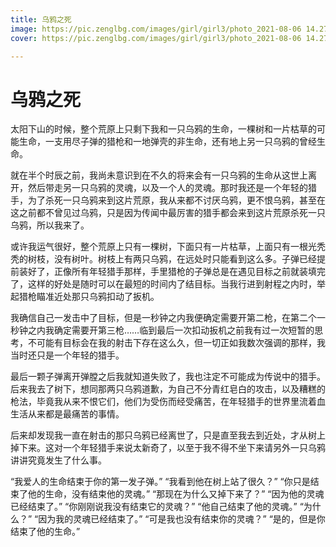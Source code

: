 ```yaml
---
title: 乌鸦之死
image: https://pic.zenglbg.com/images/girl/girl3/photo_2021-08-06 14.27.02.jpeg
cover: https://pic.zenglbg.com/images/girl/girl3/photo_2021-08-06 14.27.02.jpeg

---
```

#  乌鸦之死



太阳下山的时候，整个荒原上只剩下我和一只乌鸦的生命，一棵树和一片枯草的可能生命，一支用尽子弹的猎枪和一地弹壳的非生命，还有地上另一只乌鸦的曾经生命。

就在半个时辰之前，我尚未意识到在不久的将来会有一只乌鸦的生命从这世上离开，然后带走另一只乌鸦的灵魂，以及一个人的灵魂。那时我还是一个年轻的猎手，为了杀死一只乌鸦来到这片荒原，我从来都不讨厌乌鸦，更不恨乌鸦，甚至在这之前都不曾见过乌鸦，只是因为传闻中最厉害的猎手都会来到这片荒原杀死一只乌鸦，所以我来了。

或许我运气很好，整个荒原上只有一棵树，下面只有一片枯草，上面只有一根光秃秃的树枝，没有树叶。树枝上有两只乌鸦，在远处时只能看到这么多。子弹已经提前装好了，正像所有年轻猎手那样，手里猎枪的子弹总是在遇见目标之前就装填完了，这样的好处是随时可以在最短的时间内了结目标。当我行进到射程之内时，举起猎枪瞄准近处那只乌鸦扣动了扳机。

我确信自己一发击中了目标，但是一秒钟之内我便确定需要开第二枪，在第二个一秒钟之内我确定需要开第三枪……临到最后一次扣动扳机之前我有过一次短暂的思考，不可能有目标会在我的射击下存在这么久，但一切正如我数次强调的那样，我当时还只是一个年轻的猎手。

最后一颗子弹离开弹膛之后我就知道失败了，我也注定不可能成为传说中的猎手。后来我去了树下，想同那两只乌鸦道歉，为自己不分青红皂白的攻击，以及糟糕的枪法，毕竟我从来不恨它们，他们为受伤而经受痛苦，在年轻猎手的世界里流着血生活从来都是最痛苦的事情。

后来却发现我一直在射击的那只乌鸦已经离世了，只是直至我去到近处，才从树上掉下来。这对一个年轻猎手来说太新奇了，以至于我不得不坐下来请另外一只乌鸦讲讲究竟发生了什么事。

“我爱人的生命结束于你的第一发子弹。”
“我看到他在树上站了很久？”
“你只是结束了他的生命，没有结束他的灵魂。”
“那现在为什么又掉下来了？”
“因为他的灵魂已经结束了。”
“你刚刚说我没有结束它的灵魂？”
“他自己结束了他的灵魂。”
“为什么？”
“因为我的灵魂已经结束了。”
“可是我也没有结束你的灵魂？”
“是的，但是你结束了他的生命。”